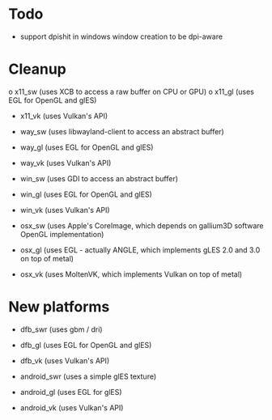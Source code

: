 # Todo
 - support dpishit in windows window creation to be dpi-aware

# Cleanup
 o x11_sw (uses XCB to access a raw buffer on CPU or GPU)
 o x11_gl (uses EGL for OpenGL and glES)
 - x11_vk (uses Vulkan's API)

 - way_sw (uses libwayland-client to access an abstract buffer)
 - way_gl (uses EGL for OpenGL and glES)
 - way_vk (uses Vulkan's API)

 - win_sw (uses GDI to access an abstract buffer)
 - win_gl (uses EGL for OpenGL and glES)
 - win_vk (uses Vulkan's API)

 - osx_sw (uses Apple's CoreImage, which depends on gallium3D software OpenGL implementation)
 - osx_gl (uses EGL - actually ANGLE, which implements gLES 2.0 and 3.0 on top of metal)
 - osx_vk (uses MoltenVK, which implements Vulkan on top of metal)

# New platforms
 - dfb_swr (uses gbm / dri)
 - dfb_gl (uses EGL for OpenGL and glES)
 - dfb_vk (uses Vulkan's API)

 - android_swr (uses a simple glES texture)
 - android_gl (uses EGL for glES)
 - android_vk (uses Vulkan's API)
